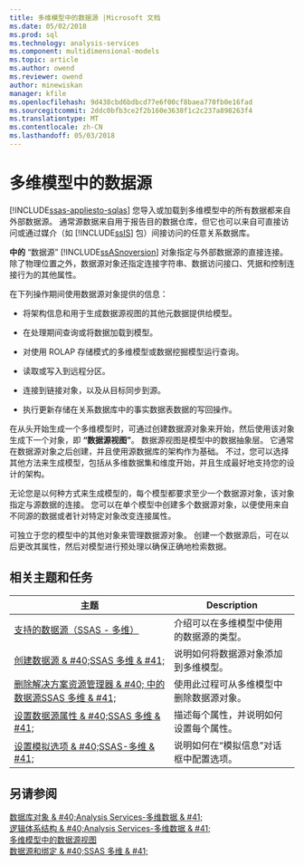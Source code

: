 ```yaml
---
title: 多维模型中的数据源 |Microsoft 文档
ms.date: 05/02/2018
ms.prod: sql
ms.technology: analysis-services
ms.component: multidimensional-models
ms.topic: article
ms.author: owend
ms.reviewer: owend
author: minewiskan
manager: kfile
ms.openlocfilehash: 9d438cbd6bdbcd77e6f00cf8baea770fb0e16fad
ms.sourcegitcommit: 2ddc0bfb3ce2f2b160e3638f1c2c237a898263f4
ms.translationtype: MT
ms.contentlocale: zh-CN
ms.lasthandoff: 05/03/2018
---
```

# <a name="data-sources-in-multidimensional-models"></a>多维模型中的数据源
[!INCLUDE[ssas-appliesto-sqlas](../../includes/ssas-appliesto-sqlas.md)]
  您导入或加载到多维模型中的所有数据都来自外部数据源。 通常源数据来自用于报告目的数据仓库，但它也可以来自可直接访问或通过媒介（如 [!INCLUDE[ssIS](../../includes/ssis-md.md)] 包）间接访问的任意关系数据库。  
  
 **中的** “数据源” [!INCLUDE[ssASnoversion](../../includes/ssasnoversion-md.md)] 对象指定与外部数据源的直接连接。 除了物理位置之外，数据源对象还指定连接字符串、数据访问接口、凭据和控制连接行为的其他属性。  
  
 在下列操作期间使用数据源对象提供的信息：  
  
-   将架构信息和用于生成数据源视图的其他元数据提供给模型。  
  
-   在处理期间查询或将数据加载到模型。  
  
-   对使用 ROLAP 存储模式的多维模型或数据挖掘模型运行查询。  
  
-   读取或写入到远程分区。  
  
-   连接到链接对象，以及从目标同步到源。  
  
-   执行更新存储在关系数据库中的事实数据表数据的写回操作。  
  
 在从头开始生成一个多维模型时，可通过创建数据源对象来开始，然后使用该对象生成下一个对象，即 **“数据源视图”**。 数据源视图是模型中的数据抽象层。 它通常在数据源对象之后创建，并且使用源数据库的架构作为基础。 不过，您可以选择其他方法来生成模型，包括从多维数据集和维度开始，并且生成最好地支持您的设计的架构。  
  
 无论您是以何种方式来生成模型的，每个模型都要求至少一个数据源对象，该对象指定与源数据的连接。 您可以在单个模型中创建多个数据源对象，以便使用来自不同源的数据或者针对特定对象改变连接属性。  
  
 可独立于您的模型中的其他对象来管理数据源对象。 创建一个数据源后，可在以后更改其属性，然后对模型进行预处理以确保正确地检索数据。  
  
## <a name="related-topics-and-tasks"></a>相关主题和任务  
  
|主题|Description|  
|-----------|-----------------|  
|[支持的数据源（SSAS - 多维）](../../analysis-services/multidimensional-models/supported-data-sources-ssas-multidimensional.md)|介绍可以在多维模型中使用的数据源的类型。|  
|[创建数据源 & #40;SSAS 多维 & #41;](../../analysis-services/multidimensional-models/create-a-data-source-ssas-multidimensional.md)|说明如何将数据源对象添加到多维模型。|  
|[删除解决方案资源管理器 & #40; 中的数据源SSAS 多维 & #41;](../../analysis-services/multidimensional-models/delete-a-data-source-in-solution-explorer-ssas-multidimensional.md)|使用此过程可从多维模型中删除数据源对象。|  
|[设置数据源属性 & #40;SSAS 多维 & #41;](../../analysis-services/multidimensional-models/set-data-source-properties-ssas-multidimensional.md)|描述每个属性，并说明如何设置每个属性。|  
|[设置模拟选项 & #40;SSAS-多维 & #41;](../../analysis-services/multidimensional-models/set-impersonation-options-ssas-multidimensional.md)|说明如何在“模拟信息”对话框中配置选项。|  
  
## <a name="see-also"></a>另请参阅  
 [数据库对象 & #40;Analysis Services-多维数据 & #41;](../../analysis-services/multidimensional-models/olap-logical/database-objects-analysis-services-multidimensional-data.md)   
 [逻辑体系结构 & #40;Analysis Services-多维数据 & #41;](../../analysis-services/multidimensional-models/olap-logical/understanding-microsoft-olap-logical-architecture.md)   
 [多维模型中的数据源视图](../../analysis-services/multidimensional-models/data-source-views-in-multidimensional-models.md)   
 [数据源和绑定 & #40;SSAS 多维 & #41;](../../analysis-services/multidimensional-models/data-sources-and-bindings-ssas-multidimensional.md)  
  
  
